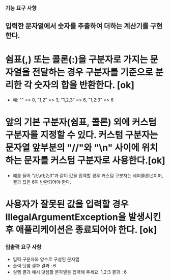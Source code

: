 ### 기능 요구 사항
## 입력한 문자열에서 숫자를 추출하여 더하는 계산기를 구현한다.

# 쉼표(,) 또는 콜론(:)을 구분자로 가지는 문자열을 전달하는 경우 구분자를 기준으로 분리한 각 숫자의 합을 반환한다. [ok]
 - 예: "" => 0, "1,2" => 3, "1,2,3" => 6, "1,2:3" => 6 
# 앞의 기본 구분자(쉼표, 콜론) 외에 커스텀 구분자를 지정할 수 있다. 커스텀 구분자는 문자열 앞부분의 "//"와 "\n" 사이에 위치하는 문자를 커스텀 구분자로 사용한다.[ok]
 - 예를 들어 "//;\n1;2;3"과 같이 값을 입력할 경우 커스텀 구분자는 세미콜론(;)이며, 결과 값은 6이 반환되어야 한다.
# 사용자가 잘못된 값을 입력할 경우 IllegalArgumentException을 발생시킨 후 애플리케이션은 종료되어야 한다. [ok]

### 입출력 요구 사항
- 입력
구분자와 양수로 구성된 문자열
- 출력
덧셈 결과
결과 : 6
- 실행 결과 예시
덧셈할 문자열을 입력해 주세요.
1,2:3
결과 : 6